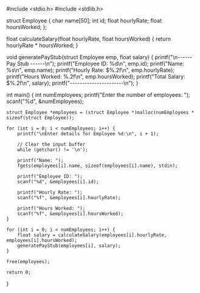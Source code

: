 #include <stdio.h>
#include <stdlib.h>

struct Employee {
    char name[50];
    int id;
    float hourlyRate;
    float hoursWorked;
};

float calculateSalary(float hourlyRate, float hoursWorked) {
    return hourlyRate * hoursWorked;
}

void generatePayStub(struct Employee emp, float salary) {
    printf("\n------ Pay Stub ------\n");
    printf("Employee ID: %d\n", emp.id);
    printf("Name: %s\n", emp.name);
    printf("Hourly Rate: $%.2f\n", emp.hourlyRate);
    printf("Hours Worked: %.2f\n", emp.hoursWorked);
    printf("Total Salary: $%.2f\n", salary);
    printf("----------------------\n");
}

int main() {
    int numEmployees;
    printf("Enter the number of employees: ");
    scanf("%d", &numEmployees);

    struct Employee *employees = (struct Employee *)malloc(numEmployees * sizeof(struct Employee));

    for (int i = 0; i < numEmployees; i++) {
        printf("\nEnter details for Employee %d:\n", i + 1);
        
        // Clear the input buffer
        while (getchar() != '\n');

        printf("Name: ");
        fgets(employees[i].name, sizeof(employees[i].name), stdin);

        printf("Employee ID: ");
        scanf("%d", &employees[i].id);

        printf("Hourly Rate: ");
        scanf("%f", &employees[i].hourlyRate);

        printf("Hours Worked: ");
        scanf("%f", &employees[i].hoursWorked);
    }

    for (int i = 0; i < numEmployees; i++) {
        float salary = calculateSalary(employees[i].hourlyRate, employees[i].hoursWorked);
        generatePayStub(employees[i], salary);
    }

    free(employees);

    return 0;
}
